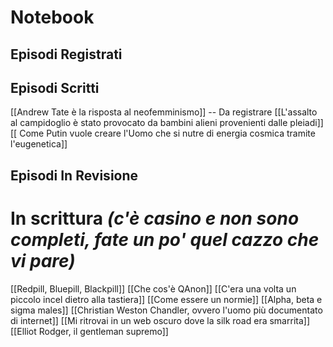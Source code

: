 # Notebook

## Episodi Registrati

## Episodi Scritti

[[Andrew Tate è la risposta al neofemminismo]] -- Da registrare
[[L'assalto al campidoglio è stato provocato da bambini alieni provenienti dalle pleiadi]]
[[ Come Putin vuole creare l'Uomo che si nutre di energia cosmica tramite l'eugenetica]]

## Episodi In Revisione

# In scrittura  *(c'è casino e non sono completi, fate un po' quel cazzo che vi pare)*

[[Redpill, Bluepill, Blackpill]]
[[Che cos'è QAnon]]
[[C'era una volta un piccolo incel dietro alla tastiera]]
[[Come essere un normie]]
[[Alpha, beta e sigma males]]
[[Christian Weston Chandler, ovvero l'uomo più documentato di internet]]
[[Mi ritrovai in un web oscuro dove la silk road era smarrita]]
[[Elliot Rodger, il gentleman supremo]]